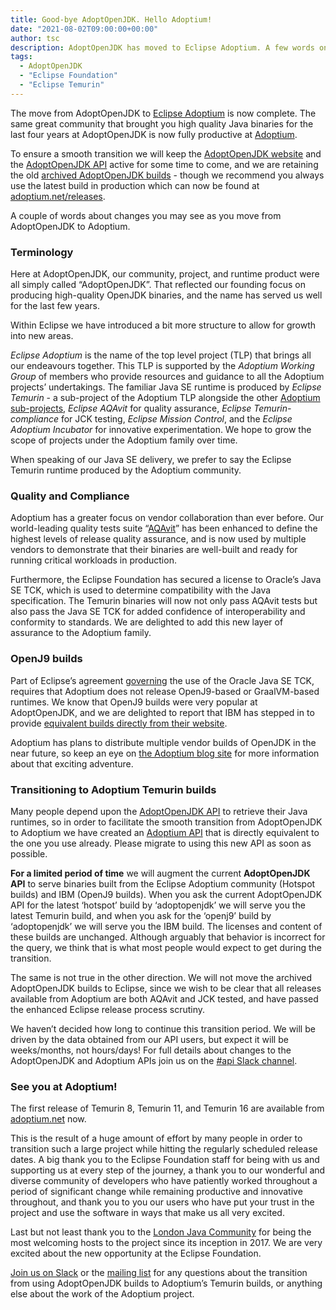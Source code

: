 ```yaml
---
title: Good-bye AdoptOpenJDK. Hello Adoptium!
date: "2021-08-02T09:00:00+00:00"
author: tsc
description: AdoptOpenJDK has moved to Eclipse Adoptium. A few words on how we are supporting the transition to Eclipse Temurin.
tags:
  - AdoptOpenJDK
  - "Eclipse Foundation"
  - "Eclipse Temurin"
---
```


The move from AdoptOpenJDK to [Eclipse Adoptium](https://projects.eclipse.org/projects/adoptium) is now complete.  The same great community that brought you high quality Java binaries for the last four years at AdoptOpenJDK is now fully productive at [Adoptium](https://github.com/adoptium).

To ensure a smooth transition we will keep the [AdoptOpenJDK website](https://www.adoptopenjdk.net) and the [AdoptOpenJDK API](https://api.adoptopenjdk.net/q/swagger-ui/) active for some time to come, and we are retaining the old [archived AdoptOpenJDK builds](https://adoptopenjdk.net/archive.html) - though we recommend you always use the latest build in production which can now be found at [adoptium.net/releases](https://adoptium.net/releases).

A couple of words about changes you may see as you move from AdoptOpenJDK to Adoptium.

### Terminology

Here at AdoptOpenJDK, our community, project, and runtime product were all simply called “AdoptOpenJDK”. That reflected our founding focus on producing high-quality OpenJDK binaries, and the name has served us well for the last few years.

Within Eclipse we have introduced a bit more structure to allow for growth into new areas.

_Eclipse Adoptium_ is the name of the top level project (TLP) that brings all our endeavours together. This TLP is supported by the _Adoptium Working Group_ of members who provide resources and guidance to all the Adoptium projects’ undertakings. The familiar Java SE runtime is produced by _Eclipse Temurin_ - a sub-project of the Adoptium TLP alongside the other [Adoptium sub-projects](https://projects.eclipse.org/list-of-projects?combine=adoptium&field_project_techology_types_tid=All&field_state_value_2=All), _Eclipse AQAvit_ for quality assurance, _Eclipse Temurin-compliance_ for JCK testing, _Eclipse Mission Control_, and the _Eclipse Adoptium Incubator_ for innovative experimentation. We hope to grow the scope of projects under the Adoptium family over time.

When speaking of our Java SE delivery, we prefer to say the Eclipse Temurin runtime produced by the Adoptium community.

### Quality and Compliance

Adoptium has a greater focus on vendor collaboration than ever before. Our world-leading quality tests suite “[AQAvit](https://projects.eclipse.org/projects/adoptium.aqavit)” has been enhanced to define the highest levels of release quality assurance, and is now used by multiple vendors to demonstrate that their binaries are well-built and ready for running critical workloads in production.

Furthermore, the Eclipse Foundation has secured a license to Oracle’s Java SE TCK, which is used to determine compatibility with the Java specification. The Temurin binaries will now not only pass AQAvit tests but also pass the Java SE TCK for added confidence of interoperability and conformity to standards. We are delighted to add this new layer of assurance to the Adoptium family.

### OpenJ9 builds

Part of Eclipse’s agreement [governing](https://projects.eclipse.org/projects/adoptium/governance) the use of the Oracle Java SE TCK, requires that Adoptium does not release OpenJ9-based or GraalVM-based runtimes. We know that OpenJ9 builds were very popular at AdoptOpenJDK, and we are delighted to report that IBM has stepped in to provide [equivalent builds directly from their website](https://ibm.com/semeru-runtimes).

Adoptium has plans to distribute multiple vendor builds of OpenJDK in the near future, so keep an eye on [the Adoptium blog site](https://blog.adoptium.net/) for more information about that exciting adventure.

### Transitioning to Adoptium Temurin builds

Many people depend upon the [AdoptOpenJDK API](api.adoptopenjdk.net) to retrieve their Java runtimes, so in order to facilitate the smooth transition from AdoptOpenJDK to Adoptium we have created an [Adoptium API](api.adoptium.net) that is directly equivalent to the one you use already. Please migrate to using this new API as soon as possible.

**For a limited period of time** we will augment the current **AdoptOpenJDK API** to serve binaries built from the Eclipse Adoptium community (Hotspot builds) and IBM (OpenJ9 builds). When you ask the current AdoptOpenJDK API for the latest ‘hotspot’ build by ‘adoptopenjdk’ we will serve you the latest Temurin build, and when you ask for the ‘openj9’ build by ‘adoptopenjdk’ we will serve you the IBM build. The licenses and content of these builds are unchanged. Although arguably that behavior is incorrect for the query, we think that is what most people would expect to get during the transition.

The same is not true in the other direction. We will not move the archived AdoptOpenJDK builds to Eclipse, since we wish to be clear that all releases available from Adoptium are both AQAvit and JCK tested, and have passed the enhanced Eclipse release process scrutiny.

We haven’t decided how long to continue this transition period. We will be driven by the data obtained from our API users, but expect it will be weeks/months, not hours/days!  For full details about changes to the AdoptOpenJDK and Adoptium APIs join us on the [#api Slack channel](https://adoptium.slack.com/archives/CFUJV9XV0).

### See you at Adoptium!

The first release of Temurin 8, Temurin 11, and Temurin 16 are available from [adoptium.net](https://adoptium.net/releases.html) now.

This is the result of a huge amount of effort by many people in order to transition such a large project while hitting the regularly scheduled release dates. A big thank you to the Eclipse Foundation staff for being with us and supporting us at every step of the journey, a thank you to our wonderful and diverse community of developers who have patiently worked throughout a period of significant change while remaining productive and innovative throughout, and thank you to you our users who have put your trust in the project and use the software in ways that make us all very excited.

Last but not least thank you to the [London Java Community](https://londonjavacommunity.co.uk/) for being the most welcoming hosts to the project since its inception in 2017. We are very excited about the new opportunity at the Eclipse Foundation.

[Join us on Slack](https://adoptium.net/slack.html) or the [mailing list](mailto:temurin-dev@eclipse.org) for any questions about the transition from using AdoptOpenJDK builds to Adoptium’s Temurin builds, or anything else about the work of the Adoptium project.
